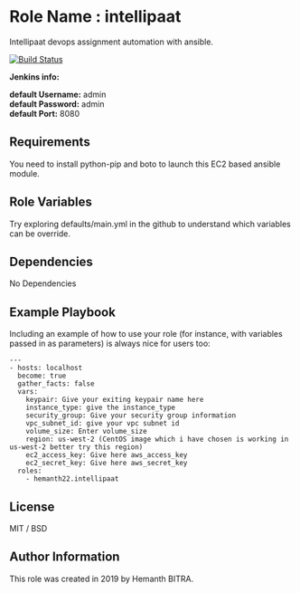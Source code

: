 Role Name : intellipaat
=========

Intellipaat devops assignment automation with ansible.

[![Build Status](https://travis-ci.org/hemanth22/ansible-role-intellipaat.svg?branch=master)](https://travis-ci.org/hemanth22/ansible-role-intellipaat)

__Jenkins info:__

__default Username:__ admin  
__default Password:__ admin  
__default Port:__ 8080

Requirements
------------

You need to install python-pip and boto to launch this EC2 based ansible module.

Role Variables
--------------

Try exploring defaults/main.yml in the github to understand which variables can be override.

Dependencies
------------

No Dependencies

Example Playbook
----------------

Including an example of how to use your role (for instance, with variables passed in as parameters) is always nice for users too:

```
---
- hosts: localhost
  become: true
  gather_facts: false
  vars:
    keypair: Give your exiting keypair name here
    instance_type: give the instance_type
    security_group: Give your security group information
    vpc_subnet_id: give your vpc subnet id
    volume_size: Enter volume_size
    region: us-west-2 (CentOS image which i have chosen is working in us-west-2 better try this region)
    ec2_access_key: Give here aws_access_key
    ec2_secret_key: Give here aws_secret_key
  roles:
    - hemanth22.intellipaat
```

License
-------

MIT / BSD

Author Information
------------------

This role was created in 2019 by Hemanth BITRA.

